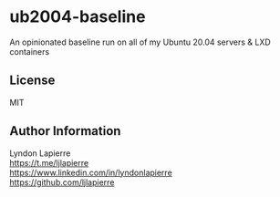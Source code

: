 ub2004-baseline
=========

An opinionated baseline run on all of my Ubuntu 20.04 servers & LXD containers

License
-------

MIT

Author Information
------------------

Lyndon Lapierre  
https://t.me/ljlapierre  
https://www.linkedin.com/in/lyndonlapierre  
https://github.com/ljlapierre
